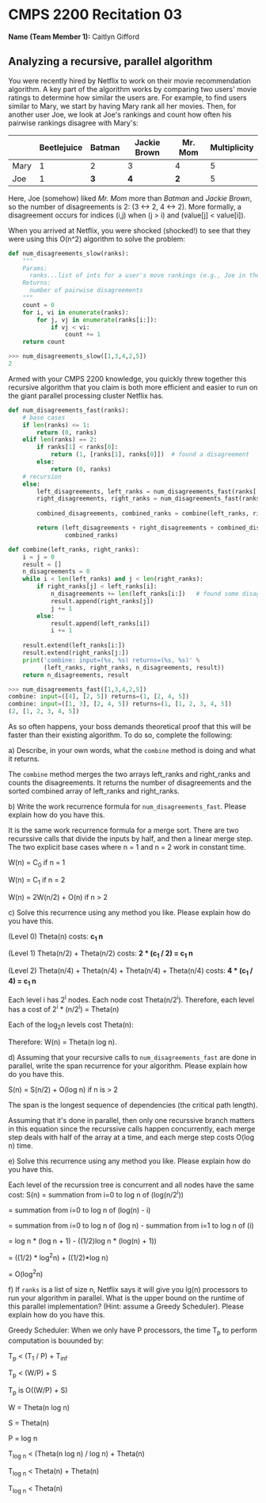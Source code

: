 # CMPS 2200  Recitation 03

**Name (Team Member 1):** Caitlyn Gifford



## Analyzing a recursive, parallel algorithm


You were recently hired by Netflix to work on their movie recommendation
algorithm. A key part of the algorithm works by comparing two users'
movie ratings to determine how similar the users are. For example, to
find users similar to Mary, we start by having Mary rank all her movies.
Then, for another user Joe, we look at Joe's rankings and count how
often his pairwise rankings disagree with Mary's:

|      | Beetlejuice | Batman | Jackie Brown | Mr. Mom | Multiplicity |
| ---- | ----------- | ------ | ------------ | ------- | ------------ |
| Mary | 1           | 2      | 3            | 4       | 5            |
| Joe  | 1           | **3**  | **4**        | **2**   | 5            |

Here, Joe (somehow) liked *Mr. Mom* more than *Batman* and *Jackie
Brown*, so the number of disagreements is 2:
(3 <->  2, 4 <-> 2). More formally, a
disagreement occurs for indices (i,j) when (j > i) and
(value[j] < value[i]).

When you arrived at Netflix, you were shocked (shocked!) to see that
they were using this O(n^2) algorithm to solve the problem:



``` python
def num_disagreements_slow(ranks):
    """
    Params:
      ranks...list of ints for a user's move rankings (e.g., Joe in the example above)
    Returns:
      number of pairwise disagreements
    """
    count = 0
    for i, vi in enumerate(ranks):
        for j, vj in enumerate(ranks[i:]):
            if vj < vi:
                count += 1
    return count
```

``` python 
>>> num_disagreements_slow([1,3,4,2,5])
2
```

Armed with your CMPS 2200 knowledge, you quickly threw together this
recursive algorithm that you claim is both more efficient and easier to
run on the giant parallel processing cluster Netflix has.

``` python
def num_disagreements_fast(ranks):
    # base cases
    if len(ranks) <= 1:
        return (0, ranks)
    elif len(ranks) == 2:
        if ranks[1] < ranks[0]:
            return (1, [ranks[1], ranks[0]])  # found a disagreement
        else:
            return (0, ranks)
    # recursion
    else:
        left_disagreements, left_ranks = num_disagreements_fast(ranks[:len(ranks)//2])
        right_disagreements, right_ranks = num_disagreements_fast(ranks[len(ranks)//2:])
        
        combined_disagreements, combined_ranks = combine(left_ranks, right_ranks)

        return (left_disagreements + right_disagreements + combined_disagreements,
                combined_ranks)

def combine(left_ranks, right_ranks):
    i = j = 0
    result = []
    n_disagreements = 0
    while i < len(left_ranks) and j < len(right_ranks):
        if right_ranks[j] < left_ranks[i]: 
            n_disagreements += len(left_ranks[i:])   # found some disagreements
            result.append(right_ranks[j])
            j += 1
        else:
            result.append(left_ranks[i])
            i += 1
    
    result.extend(left_ranks[i:])
    result.extend(right_ranks[j:])
    print('combine: input=(%s, %s) returns=(%s, %s)' % 
          (left_ranks, right_ranks, n_disagreements, result))
    return n_disagreements, result

```

```python
>>> num_disagreements_fast([1,3,4,2,5])
combine: input=([4], [2, 5]) returns=(1, [2, 4, 5])
combine: input=([1, 3], [2, 4, 5]) returns=(1, [1, 2, 3, 4, 5])
(2, [1, 2, 3, 4, 5])
```

As so often happens, your boss demands theoretical proof that this will
be faster than their existing algorithm. To do so, complete the
following:

a) Describe, in your own words, what the `combine` method is doing and
what it returns.

The `combine` method merges the two arrays left_ranks and right_ranks and counts the disagreements. It returns the number of disagreements and the sorted combined array of left_ranks and right_ranks. 

b) Write the work recurrence formula for `num_disagreements_fast`. Please explain how do you have this.

It is the same work recurrence formula for a merge sort. There are two recurssive calls that divide the inputs by half, and then a linear merge step. The two explicit base cases where n = 1 and n = 2 work in constant time. 

W(n) = C<sub>0</sub> if n = 1

W(n) = C<sub>1</sub> if n = 2

W(n) = 2W(n/2) + O(n) if n > 2

c) Solve this recurrence using any method you like. Please explain how do you have this.

(Level 0) Theta(n) costs:                                                    **c<sub>1</sub> n**

(Level 1) Theta(n/2) + Theta(n/2) costs:                                     **2 * (c<sub>1</sub> / 2) = c<sub>1</sub> n**

(Level 2) Theta(n/4) + Theta(n/4) + Theta(n/4) + Theta(n/4) costs:           **4 * (c<sub>1</sub> / 4) = c<sub>1</sub> n**

Each level i has 2<sup>i</sup> nodes. Each node cost Theta(n/2<sup>i</sup>). 
Therefore, each level has a cost of 2<sup>i</sup> * (n/2<sup>i</sup>) = Theta(n)

Each of the log<sub>2</sub>n levels cost Theta(n):

Therefore: W(n) = Theta(n log n).


d) Assuming that your recursive calls to `num_disagreements_fast` are
done in parallel, write the span recurrence for your algorithm. Please explain how do you have this.

S(n) = S(n/2) + O(log n) if n is > 2

The span is the longest sequence of dependencies (the critical path length).

Assuming that it's done in parallel, then only one recurssive branch matters in this equation since the recurssive calls happen concurrently, each merge step deals with half of the array at a time, and each merge step costs O(log n) time. 

e) Solve this recurrence using any method you like. Please explain how do you have this.

Each level of the recurssion tree is concurrent and all nodes have the same cost:
S(n) = summation from i=0 to log n of (log(n/2<sup>i</sup>))

= summation from i=0 to log n of (log(n) - i)

= summation from i=0 to log n of (log n) - summation from i=1 to log n of (i)

= log n * (log n + 1) - ((1/2)log n * (log(n) + 1))

= ((1/2) * log<sup>2</sup>n) + ((1/2)*log n)

= O(log<sup>2</sup>n)

f) If `ranks` is a list of size n, Netflix says it will give you
lg(n) processors to run your algorithm in parallel. What is the
upper bound on the runtime of this parallel implementation? (Hint: assume a Greedy
Scheduler). Please explain how do you have this.

Greedy Scheduler: When we only have P processors, the time T<sub>p</sub> to perform computation is bouunded by:

T<sub>p</sub> < (T<sub>1</sub> / P) + T<sub>inf</sub>

T<sub>p</sub> < (W/P) + S

T<sub>p</sub> is O((W/P) + S)

W = Theta(n log n)

S = Theta(n)

P = log n

T<sub>log n</sub> < (Theta(n log n) / log n) + Theta(n)

T<sub>log n</sub> < Theta(n) + Theta(n)

T<sub>log n</sub> < Theta(n)